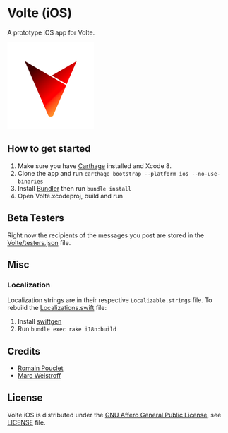 # Volte (iOS)

A prototype iOS app for Volte.

![Volte logo](volte-logo.png)

## How to get started

1. Make sure you have [Carthage](https://github.com/Carthage/Carthage/) installed and Xcode 8.
2. Clone the app and run `carthage bootstrap --platform ios --no-use-binaries`
3. Install [Bundler](http://bundler.io/) then run `bundle install`
4. Open Volte.xcodeproj, build and run

## Beta Testers

Right now the recipients of the messages you post are stored in the [Volte/testers.json](Volte/testers.json) file.

## Misc 

### Localization

Localization strings are in their respective `Localizable.strings` file. To rebuild the [Localizations.swift](Volte/Localizations.swift) file:

1. Install [swiftgen](https://github.com/AliSoftware/SwiftGen/)
2. Run `bundle exec rake i18n:build`

## Credits 

* [Romain Pouclet](https://romain-pouclet.com) 
* [Marc Weistroff](http://www.delatech.net/en/)

## License 

Volte iOS is distributed under the [GNU Affero General Public License](https://www.gnu.org/licenses/agpl-3.0.en.html), see [LICENSE](LICENSE) file.
